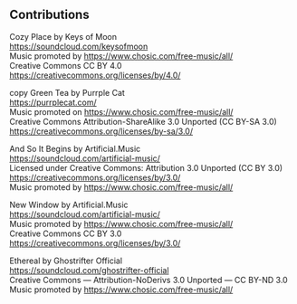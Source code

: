 ## Contributions 

Cozy Place by Keys of Moon <br>
https://soundcloud.com/keysofmoon  <br>
Music promoted by https://www.chosic.com/free-music/all/  <br>
Creative Commons CC BY 4.0 <br>
https://creativecommons.org/licenses/by/4.0/
  
copy Green Tea by Purrple Cat  <br>
https://purrplecat.com/  <br>
Music promoted on https://www.chosic.com/free-music/all/  <br>
Creative Commons Attribution-ShareAlike 3.0 Unported (CC BY-SA 3.0)  <br>
https://creativecommons.org/licenses/by-sa/3.0/

And So It Begins by Artificial.Music  <br>
https://soundcloud.com/artificial-music/  <br>
Licensed under Creative Commons: Attribution 3.0 Unported (CC BY 3.0)  <br>
https://creativecommons.org/licenses/by/3.0/  <br>
Music promoted by https://www.chosic.com/free-music/all/  <br>

New Window by Artificial.Music  <br>
https://soundcloud.com/artificial-music/  <br>
Music promoted by https://www.chosic.com/free-music/all/  <br>
Creative Commons CC BY 3.0  <br>
https://creativecommons.org/licenses/by/3.0/  <br>
 
Ethereal by Ghostrifter Official  <br>
https://soundcloud.com/ghostrifter-official  <br>
Creative Commons — Attribution-NoDerivs 3.0 Unported — CC BY-ND 3.0  <br>
Music promoted by https://www.chosic.com/free-music/all/   <br>
